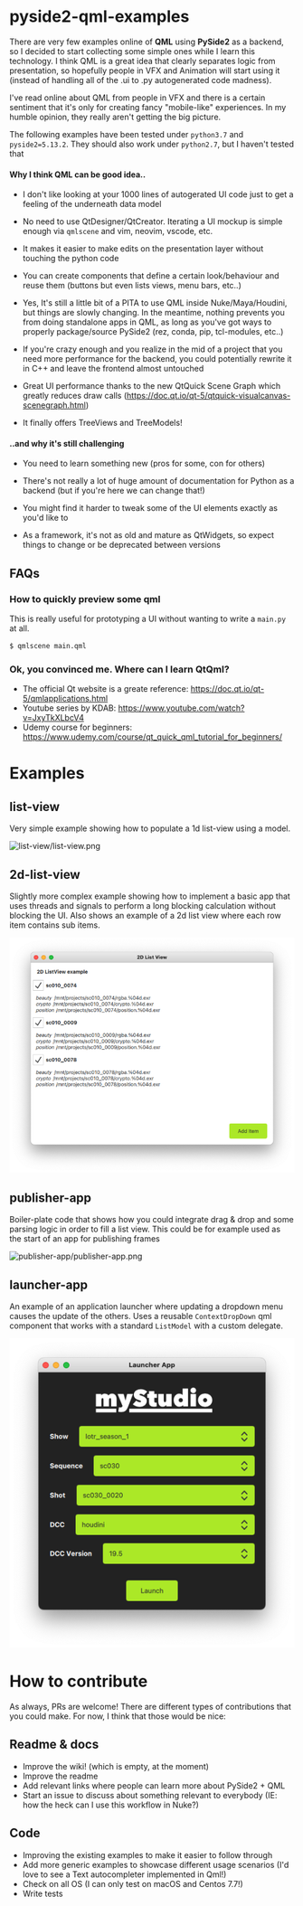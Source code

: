 # pyside2-qml-examples

There are very few examples online of **QML** using **PySide2** as a backend, so I decided to start collecting some simple ones while I learn this technology.
I think QML is a great idea that clearly separates logic from presentation, so hopefully people in VFX and Animation will start using it (instead of handling all of the .ui to .py autogenerated code madness).

I've read online about QML from people in VFX and there is a certain sentiment that it's only for creating fancy "mobile-like" experiences.
In my humble opinion, they really aren't getting the big picture.

The following examples have been tested under `python3.7` and `pyside2=5.13.2`.
They should also work under `python2.7`, but I haven't tested that


#### Why I think QML can be good idea..

- I don't like looking at your 1000 lines of autogerated UI code just to get a feeling of the underneath data model

- No need to use QtDesigner/QtCreator. Iterating a UI mockup is simple enough via `qmlscene` and vim, neovim, vscode, etc.

- It makes it easier to make edits on the presentation layer without touching the python code

- You can create components that define a certain look/behaviour and reuse them (buttons but even lists views, menu bars, etc..)

- Yes, It's still a little bit of a PITA to use QML inside Nuke/Maya/Houdini, but things are slowly changing.
In the meantime, nothing prevents you from doing standalone apps in QML, as long as you've got ways to properly package/source PySide2 (rez, conda, pip, tcl-modules, etc..)

- If you're crazy enough and you realize in the mid of a project that you need more performance for the backend, you could potentially rewrite it in C++ and leave the frontend almost untouched

- Great UI performance thanks to the new QtQuick Scene Graph which greatly reduces draw calls (https://doc.qt.io/qt-5/qtquick-visualcanvas-scenegraph.html)

- It finally offers TreeViews and TreeModels!

#### ..and why it's still challenging

- You need to learn something new (pros for some, con for others)

- There's not really a lot of huge amount of documentation for Python as a backend (but if you're here we can change that!)

- You might find it harder to tweak some of the UI elements exactly as you'd like to

- As a framework, it's not as old and mature as QtWidgets, so expect things to change or be deprecated between versions

## FAQs

### How to quickly preview some qml

This is really useful for prototyping a UI without wanting to write a `main.py` at all.
```bash
$ qmlscene main.qml
```

### Ok, you convinced me. Where can I learn QtQml?

- The official Qt website is a greate reference: https://doc.qt.io/qt-5/qmlapplications.html
- Youtube series by KDAB: https://www.youtube.com/watch?v=JxyTkXLbcV4
- Udemy course for beginners: https://www.udemy.com/course/qt_quick_qml_tutorial_for_beginners/

# Examples
## list-view
Very simple example showing how to populate a 1d list-view using a model.

![list-view/list-view.png](list-view/list-view.png)

## 2d-list-view
Slightly more complex example showing how to implement a basic app that uses threads and signals to perform a long blocking calculation without blocking the UI.
Also shows an example of a 2d list view where each row item contains sub items.

![2d-list-view/2d-list-view.png](2d-list-view/2d-list-view.png)

## publisher-app
Boiler-plate code that shows how you could integrate drag & drop and some parsing logic in order to fill a list view.
This could be for example used as the start of an app for publishing frames

![publisher-app/publisher-app.png](publisher-app/publisher-app.png)

## launcher-app
An example of an application launcher where updating a dropdown menu causes the update of the others. Uses a reusable `ContextDropDown` qml component that works with a standard `ListModel` with a custom delegate.

![launcher-app/launcher-app.png](launcher-app/launcher-app.png)


# How to contribute

As always, PRs are welcome!
There are different types of contributions that you could make.
For now, I think that those would be nice:

## Readme & docs
- Improve the wiki! (which is empty, at the moment)
- Improve the readme
- Add relevant links where people can learn more about PySide2 + QML
- Start an issue to discuss about something relevant to everybody (IE: how the heck can I use this workflow in Nuke?)

## Code
- Improving the existing examples to make it easier to follow through
- Add more generic examples to showcase different usage scenarios (I'd love to see a Text autocompleter implemented in Qml!)
- Check on all OS (I can only test on macOS and Centos 7.7!)
- Write tests
